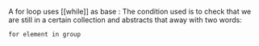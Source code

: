 A for loop uses [[while]] as base : 
The condition used is to check that we are still in a certain collection and abstracts that away with two words:

	for element in group

